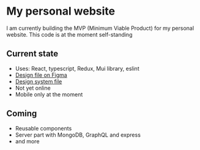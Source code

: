 # My personal website

I am currently building the MVP (Minimum Viable Product) for my personal website. This code is at the moment self-standing
## Current state

- Uses: React, typescript, Redux, Mui library, eslint
- [Design file on Figma](https://www.figma.com/file/0AJCzhVlPN1iKLPoSKicjx/florianegrosset-%2F-Mobile?node-id=0%3A1)
- [Design system file](https://www.figma.com/file/NZBmrDtwfnhtQ7f1Mj8lX5/florianegrosset-%2F-Design-System)
- Not yet online
- Mobile only at the moment

## Coming

- Reusable components
- Server part with MongoDB, GraphQL and express
- and more
